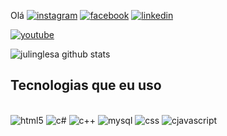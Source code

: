 Olá
[![instagram](https://img.shields.io/badge/Instagram-E4405F?style=for-the-badge&logo=instagram&logoColor=white)](https://www.instagram.com/lojareepdex)
[![facebook](https://img.shields.io/badge/Facebook-1877F2?style=for-the-badge&logo=facebook&logoColor=white)](https://www.facebook.com/julis.navarro.56)
[![linkedin](https://img.shields.io/badge/LinkedIn-0077B5?style=for-the-badge&logo=linkedin&logoColor=white)](https://www.linkedin.com/juliana-portella-b29361214/) 

[![youtube](https://img.shields.io/badge/YouTube_Gaming-FF0000?style=for-the-badge&logo=youtube-gaming&logoColor=white)](https://www.youtube.com/julinglesa/) 

 

 

![julinglesa github stats](https://github-readme-stats.vercel.app/api?username=julinglesa&show_icons=true&theme=dracula) 

 

## Tecnologias que eu uso 

 

<div style="display: inline-block"><br/> 

 <img olign="center" alt="html5" src="https://img.shields.io/badge/HTML-239120?style=for-the-badge&logo=html5&logoColor=white"/> 

<img olign="center" alt="c#" src="https://img.shields.io/badge/C%23-239120?style=for-the-badge&logo=c-sharp&logoColor=white"/> 

<img olign="center" alt="c++" src="https://img.shields.io/badge/C%2B%2B-00599C?style=for-the-badge&logo=c%2B%2B&logoColor=white"/> 

<img olign="center" alt="mysql" src="https://img.shields.io/badge/MySQL-00000F?style=for-the-badge&logo=mysql&logoColor=white"/> 

<img olign="center" alt="css" src="https://img.shields.io/badge/CSS-239120?&style=for-the-badge&logo=css3&logoColor=white"/> 

<img olign="center" alt="cjavascript" src="https://img.shields.io/badge/JavaScript-F7DF1E?style=for-the-badge&logo=javascript&logoColor=black"/> 

</div> 

 

 

 



